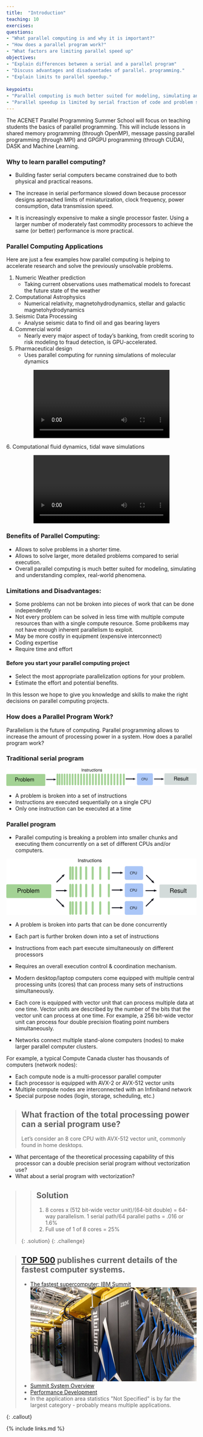 ```yaml
---
title:  "Introduction"
teaching: 10
exercises:
questions:
- "What parallel computing is and why it is important?"
- "How does a parallel program work?"
- "What factors are limiting parallel speed up"
objectives:
- "Explain differences between a serial and a parallel program"
- "Discuss advantages and disadvantades of parallel. programming."
- "Explain limits to parallel speedup."

keypoints:
- "Parallel computing is much better suited for modeling, simulating and understanding complex, real-world phenomena."
- "Parallel speedup is limited by serial fraction of code and problem size."
---
```


The ACENET Parallel Programming Summer School will focus on teaching students the basics of parallel programming. This will include lessons in shared memory programming (through OpenMP), message passing parallel programming (through MPI) and GPGPU programming (through CUDA), DASK and Machine Learning.

### Why to learn parallel computing?
- Building faster serial computers became constrained due to both physical and practical reasons.

- The increase in serial performance slowed down because processor designs aproached limits of miniaturization, clock frequency, power consumption, data transmission speed.

- It is increasingly expensive to make a single processor faster. Using a larger number of moderately fast commodity processors to achieve the same (or better) performance is more practical.


### Parallel Computing Applications

Here are just a few examples how parallel computing is helping to accelerate research and solve the previously unsolvable problems.

1. Numeric Weather prediction
    - Taking current observations uses mathematical models  to forecast the future state of the weather
2. Computational Astrophysics
    -  Numerical relativity, magnetohydrodynamics, stellar and galactic magnetohydrodynamics
3. Seismic Data Processing
    - Analyse seismic data to find oil and gas bearing layers
4. Commercial world
    - Nearly every major aspect of today’s banking, from credit scoring to risk modeling to fraud detection, is GPU-accelerated.
5. Pharmaceutical design
    - Uses parallel computing for running simulations of molecular dynamics

<figure class="video_container">
  <video width="360" controls="true" autoplay loop style="display:block; margin:0 auto;" allowfullscreen="true">
    <source src="../fig/calmodulin.mp4" type="video/mp4">
  </video>
</figure>
6. Computational fluid dynamics, tidal wave simulations

<figure class="video_container">
  <video width="360" controls="true" autoplay loop style="display:block; margin:0 auto;" allowfullscreen="true">
    <source src="../fig/Grand_Passage_curl_int4_PTSx2.mp4" type="video/mp4">
  </video>
</figure>

### Benefits of Parallel Computing:
 - Allows to solve problems in a shorter time.
 - Allows to solve larger, more detailed problems compared to serial execution.
 - Overall parallel computing is much better suited for modeling, simulating and understanding complex, real-world phenomena.

### Limitations and Disadvantages:

- Some problems can not be broken into pieces of work that can be done independently
- Not every problem can be solved in less time with multiple compute resources than with a single compute resource. Some problkems may not have enough inherent parallelism to exploit.
- May be more costly in equipment (expensive interconnect)
- Coding expertise
- Require time and effort


#### Before you start your parallel computing project

- Select the most appropriate parallelization options for your problem.
- Estimate the effort and potential benefits.

In this lesson we hope to give you knowledge and skills to make the right decisions on parallel computing projects.


### How does a Parallel Program Work?

 Parallelism is the future of computing. Parallel programming  allows to increase the amount of processing power in a system. How does a parallel program work?


### Traditional serial program
![](../fig/Serial_program.svg)

- A problem is broken into a set of instructions
- Instructions are executed sequentially on a single CPU
- Only one instruction can be executed at a time

###  Parallel program

- Parallel computing is breaking a problem into smaller chunks and executing them concurrently on a set of different CPUs and/or computers.

![](../fig/Parallel_program.svg)

- A problem is broken into parts that can be done concurrently
- Each part is further broken down into a set of instructions
- Instructions from each part execute simultaneously on different processors
- Requires an overall execution control & coordination mechanism.

- Modern desktop/laptop computers come equipped with multiple central processing units (cores) that can process many sets of instructions simultaneously.

- Each core is equipped with vector unit that can process multiple data at one time. Vector units are described by the number of the bits that the vector unit can process at one time. For example, a 256 bit-wide vector unit can process four double precision floating point numbers simultaneously.

- Networks connect multiple stand-alone computers (nodes) to make larger parallel computer clusters.

For example, a typical Compute Canada cluster has thousands of computers (network nodes):
- Each compute node is a multi-processor parallel computer
- Each processor is equipped with AVX-2 or AVX-512 vector units
- Multiple compute nodes are interconnected with an Infiniband network
- Special purpose nodes (login, storage, scheduling, etc.)

> ## What fraction of the total processing power can a serial program use?
> Let’s consider an 8 core CPU with AVX-512 vector unit, commonly found in home desktops.
- What percentage of the theoretical processing capability of this processor can a double precision serial program without vectorization use?
- What about a serial program with vectorization?
>
>>## Solution
>> 1. 8 cores x (512 bit-wide vector unit)/(64-bit double) = 64-way parallelism. 1 serial path/64 parallel paths = .016 or 1.6%
>> 2. Full use of 1 of 8 cores = 25%
>>
> {: .solution}
{: .challenge}


> ## [TOP 500](https://www.top500.org) publishes current details of the fastest computer systems.
> - [The fastest supercomputer: IBM Summit](https://www.top500.org/system/179397)
> ![](../fig/IBM_Summit.jpg)
> - [Summit System Overview](https://www.olcf.ornl.gov/wp-content/uploads/2019/05/Summit_System_Overview_20190520.pdf)
> - [Performance Development](https://www.top500.org/statistics/perfdevel)
> - In the application area statistics "Not Specified" is by far the largest category - probably means multiple applications.
>
{: .callout}


{% include links.md %}

